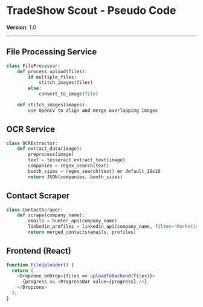 # TradeShow Scout - Pseudo Code  
**Version**: 1.0  

---

## **File Processing Service**  
```python
class FileProcessor:
    def process_upload(files):
        if multiple_files:
            stitch_images(files)
        else:
            convert_to_image(file)

    def stitch_images(images):
        use OpenCV to align and merge overlapping images
```

## **OCR Service**  
```python
class OCRExtractor:
    def extract_data(image):
        preprocess(image)
        text = tesseract.extract_text(image)
        companies = regex_search(text)
        booth_sizes = regex_search(text) or default_10x10
        return JSON(companies, booth_sizes)
```

## **Contact Scraper**  
```python
class ContactScraper:
    def scrape(company_name):
        emails = hunter_api(company_name)
        linkedin_profiles = linkedin_api(company_name, filter="Marketing")
        return merged_contacts(emails, profiles)
```

## **Frontend (React)**  
```javascript
function FileUploader() {
  return (
    <Dropzone onDrop={files => uploadToBackend(files)}>
      {progress && <ProgressBar value={progress} />}
    </Dropzone>
  );
}